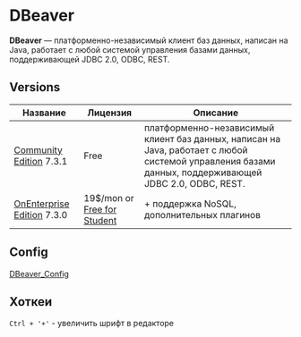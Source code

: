 # DBeaver

**DBeaver** — платформенно-независимый клиент баз данных, написан на Java, работает с любой системой управления базами данных, поддерживающей JDBC 2.0, ODBC, REST.

## Versions

Название                                            | Лицензия                    |Описание
----------------------------------------------------|-----------------------------|-----------------------
[Community Edition](https://dbeaver.io/) 7.3.1      | Free                        | платформенно-независимый клиент баз данных, написан на Java, работает с любой системой управления базами данных, поддерживающей JDBC 2.0, ODBC, REST.
[OnEnterprise Edition](https://dbeaver.com/) 7.3.0  | 19$/mon or [Free for Student](https://dbeaver.com/academic-license/) | + поддержка NoSQL, дополнительных плагинов

## Config

[DBeaver_Config](./DBeaver_Config.md)

## Хоткеи

`Ctrl + '+'` - увеличить шрифт в редакторе

